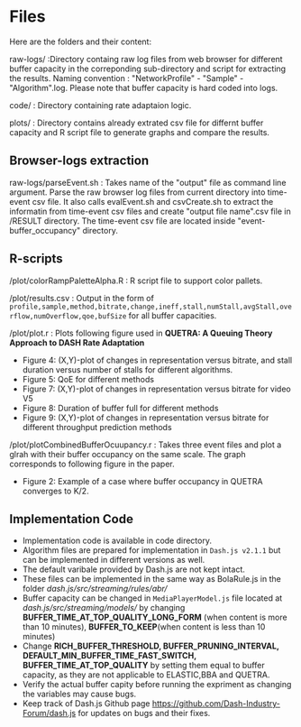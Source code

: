# Files

Here are the folders and their content:

raw-logs/ :Directory containg raw log files from web browser for different buffer capacity in the correponding sub-directory and script for extracting the results. Naming convention : "NetworkProfile" - "Sample" - "Algorithm".log. Please note that buffer capacity is hard coded into logs.

code/ : Directory containing rate adaptaion logic. 

plots/ : Directory contains already extrated csv file for differnt buffer capacity and R script file to generate graphs and compare the results.



## Browser-logs extraction


raw-logs/parseEvent.sh : Takes name of the "output" file as command line argument. Parse the raw browser log files from current directory into time-event csv file. It also calls evalEvent.sh and csvCreate.sh to extract the informatin from time-event  csv files and create "output file name".csv file in /RESULT directory. The time-event  csv file are located inside "event-buffer_occupancy" directory.   



## R-scripts

/plot/colorRampPaletteAlpha.R : R script file to support color pallets. 


/plot/results.csv : Output in the form of `profile,sample,method,bitrate,change,ineff,stall,numStall,avgStall,overflow,numOverflow,qoe,bufSize` for all buffer capacities.

/plot/plot.r : Plots following figure used in **QUETRA: A Queuing Theory Approach to DASH Rate Adaptation**
* Figure 4: (X,Y)-plot of changes in representation versus bitrate, and stall duration versus number of stalls for different algorithms.
* Figure 5: QoE for different methods
* Figure 7: (X,Y)-plot of changes in representation versus bitrate for video V5
* Figure 8: Duration of buffer full for different methods
* Figure 9: (X,Y)-plot of changes in representation versus bitrate for different throughput prediction methods

/plot/plotCombinedBufferOcuupancy.r : Takes three event files and plot a glrah with their buffer occupancy on the same scale. The graph corresponds to following figure in the paper.
* Figure 2: Example of a case where buffer occupancy in QUETRA converges to K/2.

## Implementation Code

* Implementation code is available in code directory. 
* Algorithm files are prepared for implementation in `Dash.js v2.1.1` but can be implemented in different versions as well. 
* The default varibale provided by Dash.js are not kept intact. 
* These files can be implemented in the same way as BolaRule.js in the folder *dash.js/src/streaming/rules/abr/*
* Buffer capacity can be changed in `MediaPlayerModel.js` file located at *dash.js/src/streaming/models/* by changing **BUFFER_TIME_AT_TOP_QUALITY_LONG_FORM** (when content is more than 10 minutes), **BUFFER_TO_KEEP**(when content is less than 10 minutes)
* Change **RICH_BUFFER_THRESHOLD, BUFFER_PRUNING_INTERVAL, DEFAULT_MIN_BUFFER_TIME_FAST_SWITCH, BUFFER_TIME_AT_TOP_QUALITY** by setting them equal to buffer capacity, as they are not applicable to ELASTIC,BBA and QUETRA. 
* Verify the actual buffer capity before running the expriment as changing the variables may cause bugs. 
* Keep track of Dash.js Github page https://github.com/Dash-Industry-Forum/dash.js  for updates on bugs and their fixes. 







